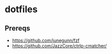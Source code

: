 # dotfiles

## Prereqs
* https://github.com/junegunn/fzf
* https://github.com/JazzCore/ctrlp-cmatcher/
